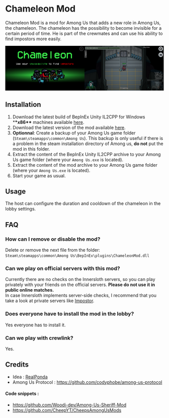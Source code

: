 # Chameleon Mod

Chameleon Mod is a mod for Among Us that adds a new role in Among Us, the chameleon. The chameleon has the possibility to become invisible for a certain period of time. He is part of the crewmates and can use his ability to find impostors more easily.

![ChameleonMod](./Images/Chameleon.png)

## Installation

1. Download the latest build of BepInEx Unity IL2CPP for Windows \***\*x86\*\*** machines available [here](https://builds.bepis.io/projects/bepinex_be).
2. Download the latest version of the mod available [here](https://github.com/Wunax/Among-Us-Chameleon-Mod/releases/latest).
3. **Optionnal**: Create a backup of your Among Us game folder (`Steam\steamapps\common\Among Us`). This backup is only useful if there is a problem in the steam installation directory of Among us, **do not** put the mod in this folder.
4. Extract the content of the BepInEx Unity IL2CPP archive to your Among Us game folder (where your `Among Us.exe` is located).
5. Extract the content of the mod archive to your Among Us game folder (where your `Among Us.exe` is located).
6. Start your game as usual.

## Usage

The host can configure the duration and cooldown of the chameleon in the lobby settings.

## FAQ

### How can I remove or disable the mod?

Delete or remove the next file from the folder: `Steam\steamapps\common\Among Us\BepInEx\plugins\ChameleonMod.dll`

### Can we play on official servers with this mod?

Currently there are no checks on the Innersloth servers, so you can play privately with your friends on the official servers. **Please do not use it in public online matches.**\
In case Innersloth implements server-side checks, I recommend that you take a look at private servers like [Impostor](https://github.com/Impostor/Impostor).

### Does everyone have to install the mod in the lobby?

Yes everyone has to install it.

### Can we play with crewlink?

Yes.

## Credits

-   Idea : [RealPonda](https://www.reddit.com/user/RealPonda/)
-   Among Us Protocol : https://github.com/codyphobe/among-us-protocol

#### Code snippets :

-   https://github.com/Woodi-dev/Among-Us-Sheriff-Mod
-   https://github.com/CheepYT/CheepsAmongUsMods
